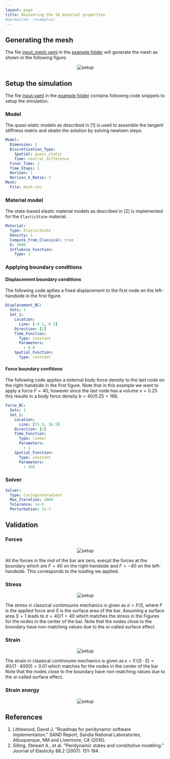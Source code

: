 ```yaml
---
layout: page
title: Recovering the 1D material properties
#permalink: /examples/
---
```

<script type="text/x-mathjax-config">
    MathJax.Hub.Config({
      tex2jax: {
        skipTags: ['script', 'noscript', 'style', 'textarea', 'pre'],
        inlineMath: [['$','$']]
      }
    });
  </script>
  <script src="https://cdn.mathjax.org/mathjax/latest/MathJax.js?config=TeX-AMS-MML_HTMLorMML" type="text/javascript"></script>



## Generating the mesh

The file [input_mesh.yaml](https://github.com/nonlocalmodels/NLMech/tree/master/examples/qsModel/1D/input_mesh.yaml) in the [example folder](https://github.com/nonlocalmodels/NLMech/tree/master/examples/qsModel/1D) will generate the mesh as shown in the following figure.

<p id="mesh" align="center">
	<img src="{{ site.url }}/assets/img/qs_1D_mesh.png" alt="setup"  />
</p>

## Setup the simulation

The file [input.yaml](https://github.com/nonlocalmodels/NLMech/tree/master/examples/qsModel/1D/input.yaml) in the [example folder](https://github.com/nonlocalmodels/NLMech/tree/master/examples/qsModel/1D) contains following code snippets to setup the simulation.

### Model

The quasi-static models as described in [1] is used to assemble the tangent stiffness matrix and obatin the solution by solving newtoen steps. 

```yaml 
Model:
  Dimension: 1
  Discretization_Type:
    Spatial: quasi_static
    Time: central_difference
  Final_Time: 1
  Time_Steps: 1
  Horizon: 1
  Horizon_h_Ratio: 3
Mesh:
  File: mesh.vtu
```

### Material model

The state-based elastic material models as described in [2] is implemented for the `ElasticState` material.

```yaml
Material:
  Type: ElasticState
  Density: 1
  Compute_From_Classical: true
  E: 4000
  Influence_Function:
    Type: 1
```

### Applying boundary conditions

#### Displacement boundary conditions

The following code apllies a fixed displacement to the first node on the left-handside in the first figure. 


```yaml
Displacement_BC:
  Sets: 1
  Set_1:
    Location:
      Line: [-0.1, 0.3]
    Direction: [1]
    Time_Function:
      Type: constant
      Parameters:
        - 0.0
    Spatial_Function:
      Type: constant
```

#### Force boundary confitions

The following code applies a external body force density to the last node on the right-handside in the first figure.
Note that in this example we want to apply a force $F=40$, however since the last node has a volume $v=0.25$ this results
in a body force density $b=40/0.25=166$.

```yaml
Force_BC:
  Sets: 1
  Set_1:
    Location:
      Line: [15.9, 16.5]
    Direction: [1]
    Time_Function:
      Type: linear
      Parameters:
        - 1
    Spatial_Function:
      Type: constant
      Parameters:
        - 160
```

### Solver

```yaml
Solver:
  Type: ConjugateGradient
  Max_Iteration: 1000
  Tolerance: 1e-9
  Perturbation: 1e-7
```

## Validation

### Forces

<p id="mesh" align="center">
    <img src="{{ site.url }}/assets/img/qs_1D_force.png" alt="setup"  />
</p>

All the forces in the mid of the bar are zero, execpt the forces at the boundary which are $F=40$ on the right-handside and $F=-40$ on the left-handside. This corresponds to the loading we applied.

### Stress

<p id="mesh" align="center">
    <img src="{{ site.url }}/assets/img/qs_1D_force.png" alt="setup"  />
</p>

The stress in classical contimuums mechanics is given as $\sigma=F/S$, where $F$ is the applied force and $S$ is the surface area of the bar. Assuming a surface area $S=1$ leads to $\sigma=40/1=40$ which matches the stress in the Figures for the nodes in the center of the bar. Note that the nodes close to the boundary have non-matching values due to the si-called surface effect. 


### Strain

<p id="mesh" align="center">
    <img src="{{ site.url }}/assets/img/qs_1D_strain.png" alt="setup"  />
</p>

The strain in claasical continnums mechanics is given as $\epsilon=F/(S\cdot E)=40/(1\cdot 4000)=0.01$ which matches for the nodes in the center of the bar Note that the nodes close to the boundary have non-matching values due to the si-called surface effect.

### Strain energy

<p id="mesh" align="center">
    <img src="{{ site.url }}/assets/img/qs_1D_strain_energy.png" alt="setup"  />
</p>




## References

1. Littlewood, David J. "Roadmap for peridynamic software implementation." SAND Report, Sandia National Laboratories, Albuquerque, NM and Livermore, CA (2015).
2. Silling, Stewart A., et al. "Peridynamic states and constitutive modeling." Journal of Elasticity 88.2 (2007): 151-184.
